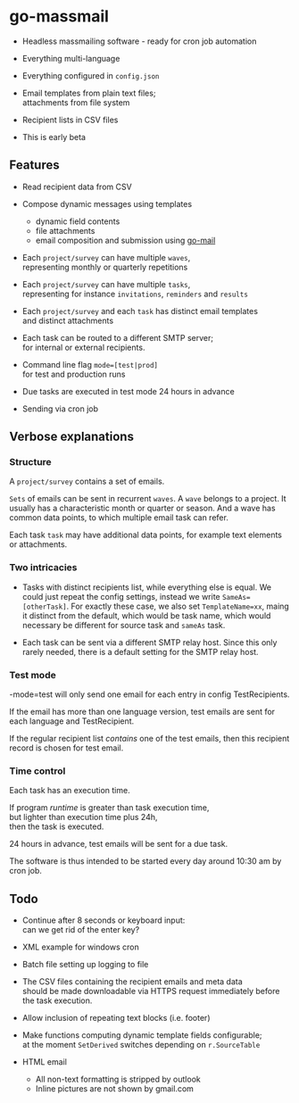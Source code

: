 # go-massmail

* Headless massmailing software - ready for cron job automation

* Everything multi-language

* Everything configured in `config.json`

* Email templates from plain text files;  
  attachments from file system

* Recipient lists in CSV files

* This is early beta

## Features

* Read recipient data from CSV

* Compose dynamic messages using templates
  * dynamic field contents
  * file attachments
  * email composition and submission using [go-mail](https://github.com/pbberlin/go-mail)

* Each `project/survey` can have multiple `waves`,  
  representing monthly or quarterly repetitions

* Each `project/survey` can have multiple `tasks`,  
  representing for instance `invitations`, `reminders` and `results`

* Each `project/survey` and each `task` has distinct email templates  
  and distinct attachments

* Each task can be routed to a different SMTP server;  
  for internal or external recipients. 

* Command line flag `mode=[test|prod]`  
  for test and production runs

* Due tasks are executed in test mode 24 hours in advance

* Sending via cron job

## Verbose explanations

### Structure

A `project/survey` contains a set of emails.

`Sets` of emails can be sent in recurrent `waves`. A `wave` belongs to a project. It usually has a characteristic month or quarter or season. And a wave has common data points, to which multiple email task can refer.

Each task `task` may have additional data points, for example text elements or attachments.

### Two intricacies

* Tasks with distinct recipients list, while everything else is equal. We could just repeat the config settings, instead we write `SameAs=[otherTask]`. For exactly these case, we also set `TemplateName=xx`, maing it distinct from the default, which would be task name, which would necessary be different for source task and `sameAs` task.

* Each task can be sent via a different SMTP relay host. Since this only rarely needed, there is a default setting for the SMTP relay host.

### Test mode

-mode=test will only send one email for each entry in config TestRecipients.

If the email has more than one language version, test emails are sent for each language and TestRecipient.

If the regular recipient list _contains_ one of the test emails, then this recipient record is chosen for test email.

### Time control

Each task has an execution time.

If program _runtime_ is greater than task execution time,  
but lighter than execution time plus 24h,  
then the task is executed.

24 hours in advance, test emails will be sent for a due task. 

The software is thus intended to be started every day around 10:30 am by cron job.

## Todo

* Continue after 8 seconds or keyboard input:  
  can we get rid of the enter key?

* XML example for windows cron

* Batch file setting up logging to file

* The CSV files containing the recipient emails and meta data  
  should be made downloadable via HTTPS request immediately before the task execution.

* Allow inclusion of repeating text blocks (i.e. footer)

* Make functions computing dynamic template fields configurable;  
  at the moment `SetDerived` switches depending on `r.SourceTable` 

* HTML email
  * All non-text formatting is stripped by outlook
  * Inline pictures are not shown by gmail.com
  


